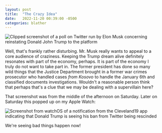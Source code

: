 ```yaml
---
layout: post
title:  "The Crazy Idea"
date:   2022-11-20 00:39:00 -0500
categories: blather
---
```

![Clipped screenshot of a poll on Twitter run by Elon Musk concerning reinstating Donald John Trump to the platform]({{site.url}}/img/MuskCrazyIdea.png)

Well, that's frankly rather disturbing.  Mr. Musk really wants to appeal to a core audience of craziness.  Keeping the Trump dream alive definitely resonates with part of the economy, perhaps.  It is part of the economy I truly do not want to take part in.  The former president has done so many wild things that the Justice Department brought in a former war crimes prosecutor who handled cases *from Kosovo* to handle the January 6th and classified documents investigations.  Wouldn't a reasonable person think that perhaps that's a clue that we may be dealing with a supervillain here?

That screenshot was from the middle of the afternoon on Saturday.  Later on Saturday this popped up on my Apple Watch:

![Screenshot from watchOS of a notification from the Cleveland19 app indicating that Donald Trump is seeing his ban from Twitter being rescinded]({{site.url}}/img/trump-restored-twitter.png)

We're seeing bad things happen now!
